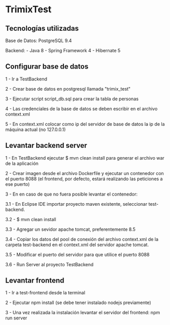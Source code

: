 # TrimixTest

## Tecnologías utilizadas

Base de Datos: PostgreSQL 9.4

Backend: - Java 8 
         - Spring Framework 4
         - Hibernate 5 

## Configurar base de datos

1 - Ir a TestBackend

2 - Crear base de datos en postgresql llamada "trimix_test"

3 - Ejecutar script script_db.sql para crear la tabla de personas

4 - Las credenciales de la base de datos se deben escribir en el archivo context.xml

5 - En context.xml colocar como ip del servidor de base de datos la ip de la máquina actual (no 127.0.0.1)

## Levantar backend server

1 - En TestBackend ejecutar $ mvn clean install para generar el archivo war de la aplicación

2 - Crear imagen desde el archivo Dockerfile y ejecutar un contenedor con el puerto 8088 (el frontend, por defecto, estará realizando las peticiones a ese puerto)

3 - En en caso de que no fuera posible levantar el contenedor:
  
  3.1 - En Eclipse IDE importar proyecto maven existente, seleccionar test-backend.
  
  3.2 - $ mvn clean install 
  
  3.3 - Agregar un sevidor apache tomcat, preferentemente 8.5
  
  3.4 - Copiar los datos del pool de conexión del archivo context.xml de la carpeta test-backend en el context.xml del servidor apache tomcat.
  
  3.5 - Modificar el puerto del servidor para que utilice el puerto 8088
  
  3.6 - Run Server al proyecto TestBackend
  
## Levantar frontend

1 - Ir a test-frontend desde la terminal

2 - Ejecutar npm install (se debe tener instalado nodejs previamente)

3 - Una vez realizada la instalación levantar el servidor del frontend: npm run server


